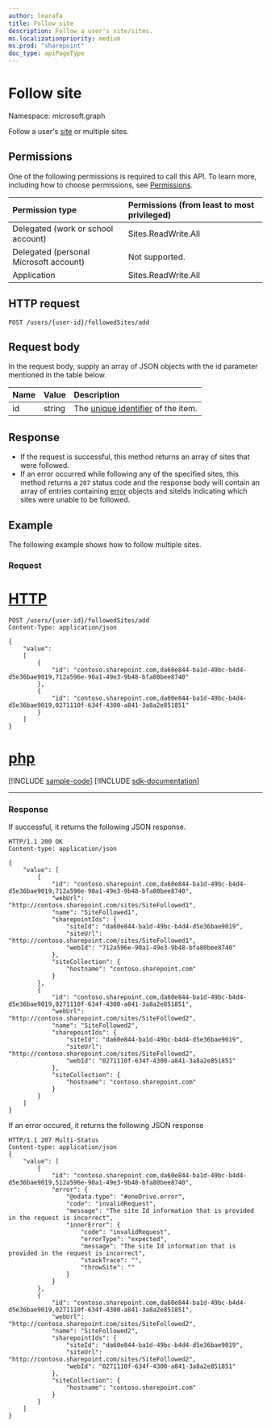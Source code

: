 ```yaml
---
author: learafa
title: Follow site
description: Follow a user's site/sites.
ms.localizationpriority: medium
ms.prod: "sharepoint"
doc_type: apiPageType
---
```

# Follow site 

Namespace: microsoft.graph

Follow a user's [site](../resources/site.md) or multiple sites.

## Permissions

One of the following permissions is required to call this API. To learn more, including how to choose permissions, see [Permissions](/graph/permissions-reference).

|            Permission type             | Permissions (from least to most privileged) |
| :------------------------------------- | :------------------------------------------ |
| Delegated (work or school account)     | Sites.ReadWrite.All                         |
| Delegated (personal Microsoft account) | Not supported.                              |
| Application                            | Sites.ReadWrite.All                         |

## HTTP request

<!-- { "blockType": "ignored" } -->

```http
POST /users/{user-id}/followedSites/add
```

## Request body

In the request body, supply an array of JSON objects with the id parameter mentioned in the table below. 


| Name                 | Value  | Description                                                            |
|:---------------------|:-------|:-----------------------------------------------------------------------|
|   id                 | string | The [unique identifier](../resources/site.md#id-property) of the item. |


## Response 

* If the request is successful, this method returns an array of sites that were followed.  
* If an error occurred while following any of the specified sites, this method returns a `207` status code and the response body will contain an array of entries containing [error](/graph/errors) objects and siteIds indicating which sites were unable to be followed.

## Example

The following example shows how to follow multiple sites. 

### Request


# [HTTP](#tab/http)
<!-- { "blockType": "request", "name": "follow-site", "scopes": "sites.readwrite.all" } -->

```http
POST /users/{user-id}/followedSites/add
Content-Type: application/json

{
    "value":
    [
        {
            "id": "contoso.sharepoint.com,da60e844-ba1d-49bc-b4d4-d5e36bae9019,712a596e-90a1-49e3-9b48-bfa80bee8740"
        },
        {
            "id": "contoso.sharepoint.com,da60e844-ba1d-49bc-b4d4-d5e36bae9019,0271110f-634f-4300-a841-3a8a2e851851"
        }
    ] 
}
```

# [php](#tab/php)
[!INCLUDE [sample-code](../includes/snippets/php/follow-site-php-snippets.md)]
[!INCLUDE [sdk-documentation](../includes/snippets/snippets-sdk-documentation-link.md)]

---

### Response

If successful, it returns the following JSON response. 

<!-- { "blockType": "response", "@type": "microsoft.graph.site", "isCollection": true, "truncated": true } -->

```http
HTTP/1.1 200 OK
Content-type: application/json

{
    "value": [
        {
            "id": "contoso.sharepoint.com,da60e844-ba1d-49bc-b4d4-d5e36bae9019,712a596e-90a1-49e3-9b48-bfa80bee8740",
            "webUrl": "http://contoso.sharepoint.com/sites/SiteFollowed1",
            "name": "SiteFollowed1",
            "sharepointIds": {
                "siteId": "da60e844-ba1d-49bc-b4d4-d5e36bae9019",
                "siteUrl": "http://contoso.sharepoint.com/sites/SiteFollowed1",
                "webId": "712a596e-90a1-49e3-9b48-bfa80bee8740"
            },
            "siteCollection": {
                "hostname": "contoso.sharepoint.com"
            }
        },
        {
            "id": "contoso.sharepoint.com,da60e844-ba1d-49bc-b4d4-d5e36bae9019,0271110f-634f-4300-a841-3a8a2e851851",
            "webUrl": "http://contoso.sharepoint.com/sites/SiteFollowed2",
            "name": "SiteFollowed2",
            "sharepointIds": {
                "siteId": "da60e844-ba1d-49bc-b4d4-d5e36bae9019",
                "siteUrl": "http://contoso.sharepoint.com/sites/SiteFollowed2",
                "webId": "0271110f-634f-4300-a841-3a8a2e851851"
            },
            "siteCollection": {
                "hostname": "contoso.sharepoint.com"
            }
        }
    ]
}
```

If an error occured, it returns the following JSON response 

<!-- { "blockType": "response", "@type": "microsoft.graph.site", "isCollection": true, "truncated": true } -->

```http
HTTP/1.1 207 Multi-Status
Content-type: application/json
{
    "value": [
        {
            "id": "contoso.sharepoint.com,da60e844-ba1d-49bc-b4d4-d5e36bae9019,512a596e-90a1-49e3-9b48-bfa80bee8740",
            "error": {
                "@odata.type": "#oneDrive.error",
                "code": "invalidRequest",
                "message": "The site Id information that is provided in the request is incorrect",
                "innerError": {
                    "code": "invalidRequest",
                    "errorType": "expected",
                    "message": "The site Id information that is provided in the request is incorrect",
                    "stackTrace": "",
                    "throwSite": ""
                }
            }
        },
        {
            "id": "contoso.sharepoint.com,da60e844-ba1d-49bc-b4d4-d5e36bae9019,0271110f-634f-4300-a841-3a8a2e851851",
            "webUrl": "http://contoso.sharepoint.com/sites/SiteFollowed2",
            "name": "SiteFollowed2",
            "sharepointIds": {
                "siteId": "da60e844-ba1d-49bc-b4d4-d5e36bae9019",
                "siteUrl": "http://contoso.sharepoint.com/sites/SiteFollowed2",
                "webId": "0271110f-634f-4300-a841-3a8a2e851851"
            },
            "siteCollection": {
                "hostname": "contoso.sharepoint.com"
            }
        }
    ]
}
```  

<!-- {
  "type": "#page.annotation",
  "description": "Follow sharepoint site for a user.",
  "keywords": "follow site",
  "section": "documentation",
  "tocPath": "Sites/Follow site",
  "suppressions": [
  ]
} -->

